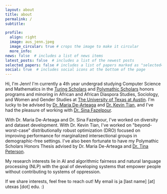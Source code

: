 ```yaml
---
layout: about
title: about
permalink: /
subtitle:

profile:
  align: right
  image: aus_jenn.jpeg
  image_circular: true # crops the image to make it circular
  more_info:
news: false  # includes a list of news items
latest_posts: false  # includes a list of the newest posts
selected_papers: false # includes a list of papers marked as "selected={true}"
social: true  # includes social icons at the bottom of the page
---
```


Hi, I'm Jenn! I'm currently a 4th year undergrad studying Computer Science and Mathematics in the [Turing Scholars](https://www.cs.utexas.edu/turing-scholars) and [Polymathic Scholars](https://honors.cns.utexas.edu/polymathic-scholars) honors programs and minoring in African and African Diaspora Studies, Sociology, and Women and Gender Studies at [The University of Texas at Austin](https://www.utexas.edu/).
I'm lucky to be advised by [Dr. Maria De-Arteaga](https://mariadearteaga.com/) and [Dr. Kevin Tian](https://kjtian.github.io/), and I've had the pleasure of working with [Dr. Sina Fazelpour](https://sinafazelpour.com/). 

With Dr. Maria De-Arteaga and Dr. Sina Fazelpour, I've worked on diversity and dataset development. With Dr. Kevin Tian, I've worked on "beyond-worst-case" distributionally robust optimization (DRO) focused on improving performance for marginalized intersectional groups in demographic-free settings. I've also been fortunate to have my Polymathic Scholars Honors Thesis advised by Dr. Maria De-Arteaga and [Dr. Tina Peterson](https://sites.google.com/view/tlpeterson).

My research interests lie in AI and algorithmic fairness and natural language processing (NLP) with the goal of developing systems that empower people without contributing to systems of oppression. 

If we share interests, feel free to reach out! My email is ja [last name] [at] utexas [dot] edu. :)